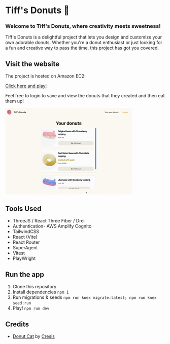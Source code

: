 # Tiff's Donuts 🍩

### Welcome to Tiff's Donuts, where creativity meets sweetness!

Tiff's Donuts is a delightful project that lets you design and customize your own adorable donuts.
Whether you're a donut enthusiast or just looking for a fun and creative way to pass the time, this project has got you covered.

## Visit the website

The project is hosted on Amazon EC2:

[Click here and play!](http://ec2-3-27-201-205.ap-southeast-2.compute.amazonaws.com/)

Feel free to login to save and view the donuts that they created and then eat them up!

<img src="public/view-donuts-page.gif" alt="drawing" width="400"/>

## Tools Used

-   ThreeJS / React Three Fiber / Drei
-   Authentication- AWS Amplify Cognito
-   TailwindCSS
-   React (Vite)
-   React Router
-   SuperAgent
-   Vitest
-   PlayWright

## Run the app

1. Clone this repository
2. Install dependencies `npm i`
3. Run migrations & seeds `npm run knex migrate:latest; npm run knex seed:run`
4. Play! `npm run dev`

## Credits

-   <a href='https://sketchfab.com/3d-models/donut-cat-3800caad4695418f9f60bfca87a85304'>Donut Cat</a> by <a href='https://sketchfab.com/Cresis'>Cresis</a>
